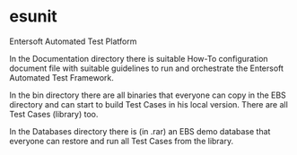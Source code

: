 # esunit
Entersoft Automated Test Platform

In the Documentation directory there is suitable How-To configuration document file with suitable guidelines to run and orchestrate the Entersoft Automated Test Framework.

In the bin directory there are all binaries that everyone can copy in the EBS directory and can start to build Test Cases in his local version. There are all Test Cases (library) too.

In the Databases directory there is (in .rar) an EBS demo database that everyone can restore and run all Test Cases from the library.

